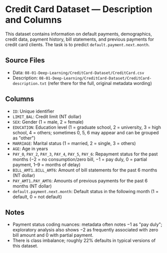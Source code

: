 # Credit Card Dataset — Description and Columns

This dataset contains information on default payments, demographics, credit data, payment history, bill statements, and previous payments for credit card clients. The task is to predict `default.payment.next.month`.

## Source Files
- Data: `08-01-Deep-Learning/CreditCard-Dataset/CreditCard.csv`
- Description: `08-01-Deep-Learning/CreditCard-Dataset/CreditCard-description.txt` (refer there for the full, original metadata wording)

## Columns
- `ID`: Unique identifier
- `LIMIT_BAL`: Credit limit (NT dollar)
- `SEX`: Gender (1 = male, 2 = female)
- `EDUCATION`: Education level (1 = graduate school, 2 = university, 3 = high school, 4 = others; sometimes 0, 5, 6 may appear and can be grouped as "other")
- `MARRIAGE`: Marital status (1 = married, 2 = single, 3 = others)
- `AGE`: Age in years
- `PAY_0`, `PAY_2`, `PAY_3`, `PAY_4`, `PAY_5`, `PAY_6`: Repayment status for the past months (−2 = no consumption/zero bill, −1 = pay duly, 0 = partial payment, 1–9 = months of delay)
- `BILL_AMT1`..`BILL_AMT6`: Amount of bill statements for the past 6 months (NT dollar)
- `PAY_AMT1`..`PAY_AMT6`: Amounts of previous payments for the past 6 months (NT dollar)
- `default.payment.next.month`: Default status in the following month (1 = default, 0 = not default)

## Notes
- Payment status coding nuances: metadata often notes −1 as "pay duly"; exploratory analysis also shows −2 as frequently associated with zero bill amount and 0 with partial payment.
- There is class imbalance; roughly 22% defaults in typical versions of this dataset.


